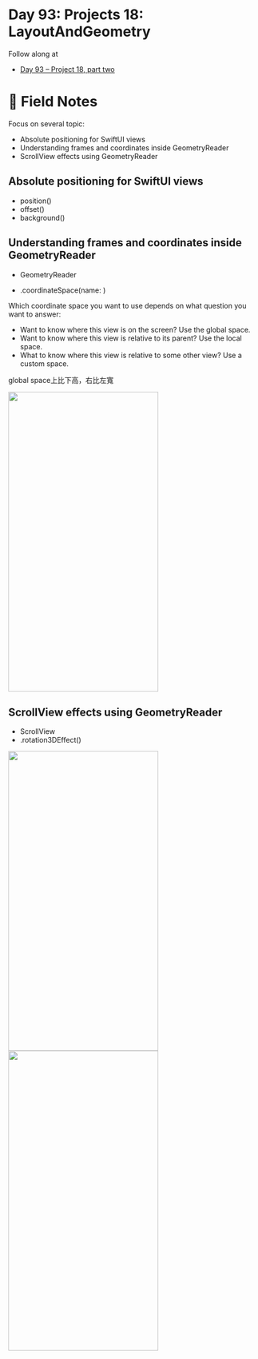 # Day 93: Projects 18: LayoutAndGeometry

Follow along at 
- [Day 93 – Project 18, part two][1]

# 📒 Field Notes

Focus on several topic:
- Absolute positioning for SwiftUI views
- Understanding frames and coordinates inside GeometryReader
- ScrollView effects using GeometryReader
 
 
## Absolute positioning for SwiftUI views

- position()
- offset()
- background()


## Understanding frames and coordinates inside GeometryReader

- GeometryReader

- .coordinateSpace(name: )

Which coordinate space you want to use depends on what question you want to answer:

 - Want to know where this view is on the screen? Use the global space.
 - Want to know where this view is relative to its parent? Use the local space.
 - What to know where this view is relative to some other view? Use a custom space.

 global space上比下高，右比左寬
 
<img width="300" height="600" src="https://github.com/VisionAce/Screenshoots/blob/main/Simulator%20Screenshot%20-%20iPhone%2015%20Pro%20-%202023-12-14%20at%2015.36.27.png"/>



## ScrollView effects using GeometryReader
- ScrollView
- .rotation3DEffect()

<img width="300" height="600" src="https://github.com/VisionAce/Screenshoots/blob/main/Simulator%20Screen%20Recording%20-%20iPhone%2015%20Pro%20-%202023-12-14%20at%2016.10.51.gif"/>

<img width="300" height="600" src="https://github.com/VisionAce/Screenshoots/blob/main/Simulator%20Screen%20Recording%20-%20iPhone%2015%20Pro%20-%202023-12-14%20at%2016.14.16.gif"/>


[1]: https://www.hackingwithswift.com/100/swiftui/93
